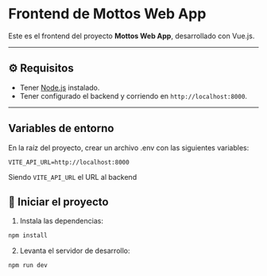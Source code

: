 # Frontend de Mottos Web App

Este es el frontend del proyecto **Mottos Web App**, desarrollado con Vue.js.

---

## ⚙️ Requisitos

- Tener [Node.js](https://nodejs.org/) instalado.
- Tener configurado el backend y corriendo en `http://localhost:8000`.

---

## Variables de entorno

En la raíz del proyecto, crear un archivo .env con las siguientes variables:

```env
VITE_API_URL=http://localhost:8000
```

Siendo `VITE_API_URL` el URL al backend

## 🚀 Iniciar el proyecto

1. Instala las dependencias:

```bash
npm install
```

2. Levanta el servidor de desarrollo:

```bash
npm run dev
```